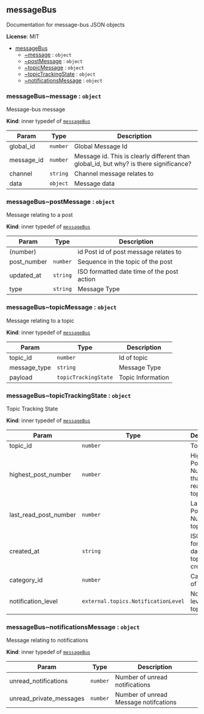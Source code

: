 <a name="external.module_messageBus"></a>
## messageBus
Documentation for message-bus JSON objects

**License**: MIT  

* [messageBus](#external.module_messageBus)
  * [~message](#external.module_messageBus..message) : <code>object</code>
  * [~postMessage](#external.module_messageBus..postMessage) : <code>object</code>
  * [~topicMessage](#external.module_messageBus..topicMessage) : <code>object</code>
  * [~topicTrackingState](#external.module_messageBus..topicTrackingState) : <code>object</code>
  * [~notificationsMessage](#external.module_messageBus..notificationsMessage) : <code>object</code>

<a name="external.module_messageBus..message"></a>
### messageBus~message : <code>object</code>
Message-bus message

**Kind**: inner typedef of <code>[messageBus](#external.module_messageBus)</code>  

| Param | Type | Description |
| --- | --- | --- |
| global_id | <code>number</code> | Global Message Id |
| message_id | <code>number</code> | Message id. This is clearly different than global_id, but why? is there significance? |
| channel | <code>string</code> | Channel message relates to |
| data | <code>object</code> | Message data |

<a name="external.module_messageBus..postMessage"></a>
### messageBus~postMessage : <code>object</code>
Message relating to a post

**Kind**: inner typedef of <code>[messageBus](#external.module_messageBus)</code>  

| Param | Type | Description |
| --- | --- | --- |
| (number) |  | id Post id of post message relates to |
| post_number | <code>number</code> | Sequence in the topic of the post |
| updated_at | <code>string</code> | ISO formatted date time of the post action |
| type | <code>string</code> | Message Type |

<a name="external.module_messageBus..topicMessage"></a>
### messageBus~topicMessage : <code>object</code>
Message relating to a topic

**Kind**: inner typedef of <code>[messageBus](#external.module_messageBus)</code>  

| Param | Type | Description |
| --- | --- | --- |
| topic_id | <code>number</code> | Id of topic |
| message_type | <code>string</code> | Message Type |
| payload | <code>topicTrackingState</code> | Topic Information |

<a name="external.module_messageBus..topicTrackingState"></a>
### messageBus~topicTrackingState : <code>object</code>
Topic Tracking State

**Kind**: inner typedef of <code>[messageBus](#external.module_messageBus)</code>  

| Param | Type | Description |
| --- | --- | --- |
| topic_id | <code>number</code> | Topic Id |
| highest_post_number | <code>number</code> | Highest Post Number that's been read in topic |
| last_read_post_number | <code>number</code> | Last read Post Number in topic |
| created_at | <code>string</code> | ISO formatted datetime of topic creation |
| category_id | <code>number</code> | Category ID of the topic |
| notification_level | <code>external.topics.NotificationLevel</code> | Notification level of the topic |

<a name="external.module_messageBus..notificationsMessage"></a>
### messageBus~notificationsMessage : <code>object</code>
Message relating to notifications

**Kind**: inner typedef of <code>[messageBus](#external.module_messageBus)</code>  

| Param | Type | Description |
| --- | --- | --- |
| unread_notifications | <code>number</code> | Number of unread notifications |
| unread_private_messages | <code>number</code> | Number of unread Message notifcations |

